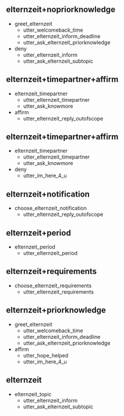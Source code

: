 ## elternzeit+nopriorknowledge
* greet_elternzeit
  - utter_welcomeback_time
  - utter_elternzeit_inform_deadline
  - utter_ask_elternzeit_priorknowledge
* deny
  - utter_elternzeit_inform
  - utter_ask_elternzeit_subtopic

## elternzeit+timepartner+affirm
* elternzeit_timepartner
  - utter_elternzeit_timepartner
  - utter_ask_knowmore
* affirm
  - utter_elternzeit_reply_outofscope

## elternzeit+timepartner+affirm
* elternzeit_timepartner
  - utter_elternzeit_timepartner
  - utter_ask_knowmore
* deny
  - utter_im_here_4_u

## elternzeit+notification
* choose_elternzeit_notification
  - utter_elternzeit_reply_outofscope

## elternzeit+period
* elternzeit_period
  - utter_elternzeit_period

## elternzeit+requirements
* choose_elternzeit_requirements
  - utter_elternzeit_requirements

## elternzeit+priorknowledge
* greet_elternzeit
  - utter_welcomeback_time
  - utter_elternzeit_inform_deadline
  - utter_ask_elternzeit_priorknowledge
* affirm
  - utter_hope_helped
  - utter_im_here_4_u

## elternzeit
* elternzeit_topic
  - utter_elternzeit_inform
  - utter_ask_elternzeit_subtopic
    